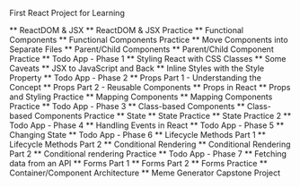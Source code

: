 First React Project for Learning

** ReactDOM & JSX
** ReactDOM & JSX Practice
** Functional Components
** Functional Components Practice
** Move Components into Separate Files
** Parent/Child Components
** Parent/Child Component Practice
** Todo App - Phase 1
** Styling React with CSS Classes
** Some Caveats
** JSX to JavaScript and Back
** Inline Styles with the Style Property
** Todo App - Phase 2
** Props Part 1 - Understanding the Concept
** Props Part 2 - Reusable Components
** Props in React
** Props and Styling Practice
** Mapping Components
** Mapping Components Practice
** Todo App - Phase 3
** Class-based Components
** Class-based Components Practice
** State
** State Practice
** State Practice 2
** Todo App - Phase 4
** Handling Events in React
** Todo App - Phase 5
** Changing State
** Todo App - Phase 6
** Lifecycle Methods Part 1
** Lifecycle Methods Part 2
** Conditional Rendering
** Conditional Rendering Part 2
** Conditional rendering Practice
** Todo App - Phase 7
** Fetching data from an API
** Forms Part 1
** Forms Part 2
** Forms Practice
** Container/Component Architecture
** Meme Generator Capstone Project